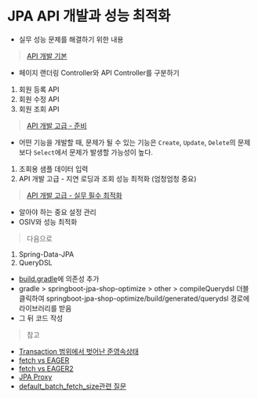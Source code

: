 # JPA API 개발과 성능 최적화
- 실무 성능 문제를 해결하기 위한 내용

> [API 개발 기본](doc/01_api_dev_basic.md)
- 페이지 랜더링 Controller와 API Controller를 구분하기

1. 회원 등록 API
2. 회원 수정 API
3. 회원 조회 API

> [API 개발 고급 - 준비](doc/02_api_dev_advanced.md)
- 어떤 기능을 개발할 때, 문제가 될 수 있는 기능은 `Create`, `Update`, `Delete`의 문제보다 `Select`에서 문제가 발생할 가능성이 높다.

1. 조회용 샘플 데이터 입력
2. API 개발 고급 - 지연 로딩과 조회 성능 최적화 (엄청엄청 중요)

> [API 개발 고급 - 실무 필수 최적화](doc/03_api_dev_optimize.md)
- 알아야 하는 중요 설정 관리
- OSIV와 성능 최적화

> 다음으로
1. Spring-Data-JPA
2. QueryDSL
  - [build.gradle](../build.gradle)에 의존성 추가
  - gradle > springboot-jpa-shop-optimize > other > compileQuerydsl 더블클릭하여 
    springboot-jpa-shop-optimize/build/generated/querydsl 경로에 라이브러리를 받음
  - 그 뒤 코드 작성

> 참고
- [Transaction 범위에서 벗어난 준영속상태](https://www.inflearn.com/questions/98643)
- [fetch vs EAGER](https://www.inflearn.com/questions/39516)
- [fetch vs EAGER2](https://www.inflearn.com/questions/30446)
- [JPA Proxy](https://www.inflearn.com/course/ORM-JPA-Basic/lecture/21708?tab=curriculum)
- [default_batch_fetch_size관련 질문](https://www.inflearn.com/questions/34469)

